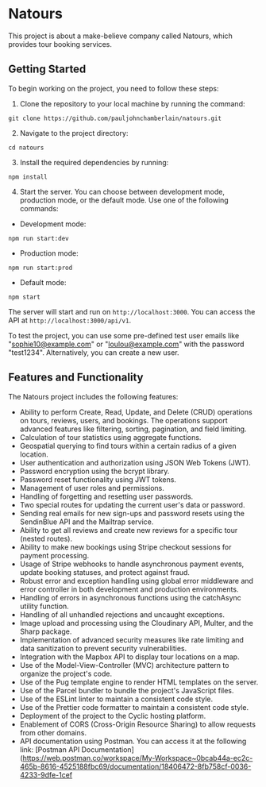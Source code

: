 # Natours

This project is about a make-believe company called Natours, which provides tour booking services.

## Getting Started

To begin working on the project, you need to follow these steps:

1. Clone the repository to your local machine by running the command:

```
git clone https://github.com/pauljohnchamberlain/natours.git
```

2. Navigate to the project directory:

```
cd natours
```

3. Install the required dependencies by running:

```
npm install
```

4. Start the server. You can choose between development mode, production mode, or the default mode. Use one of the following commands:

- Development mode:

```
npm run start:dev
```

- Production mode:

```
npm run start:prod
```

- Default mode:

```
npm start
```

The server will start and run on `http://localhost:3000`. You can access the API at `http://localhost:3000/api/v1`.

To test the project, you can use some pre-defined test user emails like "sophie10@example.com" or "loulou@example.com" with the password "test1234". Alternatively, you can create a new user.

## Features and Functionality

The Natours project includes the following features:

- Ability to perform Create, Read, Update, and Delete (CRUD) operations on tours, reviews, users, and bookings. The operations support advanced features like filtering, sorting, pagination, and field limiting.
- Calculation of tour statistics using aggregate functions.
- Geospatial querying to find tours within a certain radius of a given location.
- User authentication and authorization using JSON Web Tokens (JWT).
- Password encryption using the bcrypt library.
- Password reset functionality using JWT tokens.
- Management of user roles and permissions.
- Handling of forgetting and resetting user passwords.
- Two special routes for updating the current user's data or password.
- Sending real emails for new sign-ups and password resets using the SendinBlue API and the Mailtrap service.
- Ability to get all reviews and create new reviews for a specific tour (nested routes).
- Ability to make new bookings using Stripe checkout sessions for payment processing.
- Usage of Stripe webhooks to handle asynchronous payment events, update booking statuses, and protect against fraud.
- Robust error and exception handling using global error middleware and error controller in both development and production environments.
- Handling of errors in asynchronous functions using the catchAsync utility function.
- Handling of all unhandled rejections and uncaught exceptions.
- Image upload and processing using the Cloudinary API, Multer, and the Sharp package.
- Implementation of advanced security measures like rate limiting and data sanitization to prevent security vulnerabilities.
- Integration with the Mapbox API to display tour locations on a map.
- Use of the Model-View-Controller (MVC) architecture pattern to organize the project's code.
- Use of the Pug template engine to render HTML templates on the server.
- Use of the Parcel bundler to bundle the project's JavaScript files.
- Use of the ESLint linter to maintain a consistent code style.
- Use of the Prettier code formatter to maintain a consistent code style.
- Deployment of the project to the Cyclic hosting platform.
- Enablement of CORS (Cross-Origin Resource Sharing) to allow requests from other domains.
- API documentation using Postman. You can access it at the following link: [Postman API Documentation](https://web.postman.co/workspace/My-Workspace~0bcab44a-ec2c-465b-8616-4525188fbc69/documentation/18406472-8fb758cf-0036-4233-9dfe-1cef
